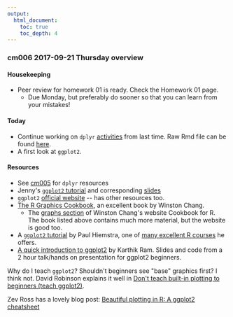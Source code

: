 ```yaml
---
output:
  html_document:
    toc: true
    toc_depth: 4
---
```


### cm006 2017-09-21 Thursday overview

#### Housekeeping

- Peer review for homework 01 is ready. Check the Homework 01 page. 
    - Due Monday, but preferably do sooner so that you can learn from your mistakes!

#### Today

- Continue working on `dplyr` [activities](http://stat545.com/cm005-notes_and_exercises.html) from last time. Raw Rmd file can be found [here](https://raw.githubusercontent.com/STAT545-UBC/STAT545-UBC.github.io/master/cm005-notes_and_exercises.Rmd).
- A first look at `ggplot2`.

#### Resources

- See [cm005](http://stat545.com/cm005_tidyverse-tibbles.html) for `dplyr` resources
- Jenny's [`ggplot2` tutorial](https://github.com/jennybc/ggplot2-tutorial) and corresponding [slides](https://speakerdeck.com/jennybc/ggplot2-tutorial)
- `ggplot2` [official website](http://ggplot2.org/) -- has other resources too.
- [The R Graphics Cookbook](http://shop.oreilly.com/product/0636920023135.do), an excellent book by Winston Chang. 
    - The [graphs section](http://www.cookbook-r.com/Graphs/) of Winston Chang's website Cookbook for R. The book listed above contains much more material, but the website is good too.
- A [`ggplot2` tutorial](http://stcorp.nl/R_course/tutorial_ggplot2.html) by Paul Hiemstra, one of [many excellent R courses](http://stcorp.nl/R_course/) he offers.
- [A quick introduction to ggplot2](http://inundata.org/2013/04/10/a-quick-introduction-to-ggplot2/) by Karthik Ram. Slides and code from a 2 hour talk/hands on presentation for ggplot2 beginners.

Why do I teach `ggplot2`? Shouldn't beginners see "base" graphics first? I think not. David Robinson explains it well in [Don't teach built-in plotting to beginners (teach ggplot2)](http://varianceexplained.org/r/teach_ggplot2_to_beginners/).

Zev Ross has a lovely blog post: [Beautiful plotting in R: A ggplot2 cheatsheet](http://zevross.com/blog/2014/08/04/beautiful-plotting-in-r-a-ggplot2-cheatsheet-3/)
